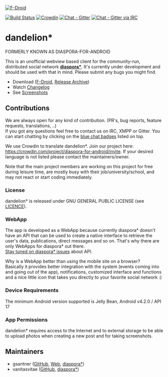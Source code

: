 [![F-Droid](https://f-droid.org/wiki/images/0/06/F-Droid-button_get-it-on.png)](https://f-droid.org/repository/browse/?fdid=com.github.dfa.diaspora_android)

<a name="badgers"></a>[![Build Status](https://travis-ci.org/Diaspora-for-Android/dandelion.svg?branch=master)](https://travis-ci.org/Diaspora-for-Android/dandelion)
[![Crowdin](https://d322cqt584bo4o.cloudfront.net/diaspora-for-android/localized.svg)](https://crowdin.com/project/diaspora-for-android)
[![Chat - Gitter](https://img.shields.io/badge/chat-on%20gitter-blue.svg)](https://gitter.im/Diaspora-for-Android/dandelion)
[![Chat - Gitter via IRC](https://img.shields.io/badge/chat-on%20gitter%20via%20IRC-blue.svg)](https://irc.gitter.im/)



# dandelion\*
FORMERLY KNOWN AS DIASPORA-FOR-ANDROID

This is an unofficial webview based client for the community-run, distributed social network **[diaspora*](https://diasporafoundation.org/)**. It's currently under development and should be used with that in mind. Please submit any bugs you might find.  

- Download ([F-Droid](https://f-droid.org/repository/browse/?fdid=com.github.dfa.diaspora_android), [Release Archive](https://github.com/Diaspora-for-Android/dandelion/releases))
- Watch [Changelog](https://github.com/Diaspora-for-Android/dandelion/blob/master/CHANGELOG.md)
- See [Screenshots](https://github.com/Diaspora-for-Android/dandelion/blob/master/SCREENSHOTS.md)

## Contributions
We are always open for any kind of contribution. (PR's, bug reports, feature requests, translations, ..)  
If you got any questions feel free to contact us on IRC, XMPP or Gitter. You can start chatting by clicking on the [blue chat badges](#badgers) listed on top.

We use Crowdin to translate dandelion\*. Join our project here: <https://crowdin.com/project/diaspora-for-android/invite>. If your desired language is not listed please contact the maintainers/owner.  

Note that the main project members are working on this project for free during leisure time, are mostly busy with their job/university/school, and may not react or start coding immediately.

### License
dandelion\* is released under GNU GENERAL PUBLIC LICENSE (see [LICENCE](https://github.com/Diaspora-for-Android/dandelion/blob/master/LICENSE.md)).

### WebApp
The app is developed as a WebApp because currently diaspora\* doesn't have an API that can be used to create a native interface to retrieve the user's data, publications, direct messages and so on. That's why there are only WebApps for diaspora\* out there.  
[Stay tuned on diaspora\* issues](https://github.com/diaspora/diaspora/labels/api) about API.

Why is a WebApp better than using the mobile site on a browser?  
Basically it provides better integration with the system (events coming into and going out of the app), notifications, customized interface and functions and a nice little icon that takes you directly to your favorite social network :)

### Device Requirements
The minimum Android version supported is Jelly Bean, Android v4.2.0 / API 17

### App Permissions
dandelion\* requires access to the Internet and to external storage to be able to upload photos when creating a new post and for taking screenshots.

## Maintainers
- gsantner ([GitHub](https://github.com/gsantner), [Web](https://gsantner.github.io), [diaspora*](https://pod.geraspora.de/people/d1cbdd70095301341e834860008dbc6c))  
- vanitasvitae ([GitHub](https://github.com/vanitasvitae), [diaspora*](https://pod.geraspora.de/people/bbd7af90fbec013213e34860008dbc6c))
